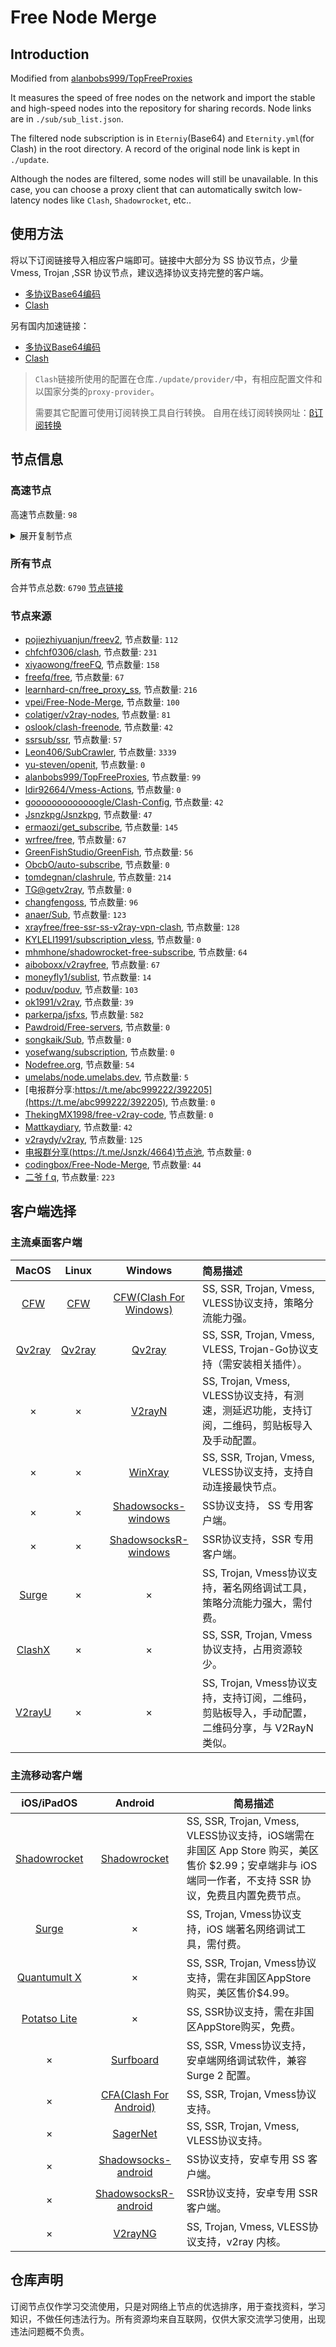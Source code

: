 # Free Node Merge

## Introduction
Modified from [alanbobs999/TopFreeProxies](https://github.com/alanbobs999/TopFreeProxies)

It measures the speed of free nodes on the network and import the stable and high-speed nodes into the repository for sharing records. Node links are in `./sub/sub_list.json`.

The filtered node subscription is in `Eterniy`(Base64) and `Eternity.yml`(for Clash) in the root directory. A record of the original node link is kept in `./update`.

Although the nodes are filtered, some nodes will still be unavailable. In this case, you can choose a proxy client that can automatically switch low-latency nodes like `Clash`, `Shadowrocket`, etc..

## 使用方法
将以下订阅链接导入相应客户端即可。链接中大部分为 SS 协议节点，少量 Vmess, Trojan ,SSR 协议节点，建议选择协议支持完整的客户端。

- [多协议Base64编码](https://raw.githubusercontent.com/arlenWKX/Free-Node-Merge/master/Eternity)
- [Clash](https://raw.githubusercontent.com/arlenWKX/Free-Node-Merge/main/Eternity.yml)

另有国内加速链接：

- [多协议Base64编码](https://cdn.jsdelivr.net/gh/arlenWKX/Free-Node-Merge@main/Eternity)
- [Clash](https://cdn.jsdelivr.net/gh/arlenWKX/Free-Node-Merge@main/Eternity.yml)

>`Clash`链接所使用的配置在仓库`./update/provider/`中，有相应配置文件和以国家分类的`proxy-provider`。
>
>需要其它配置可使用订阅转换工具自行转换。
>自用在线订阅转换网址：[β订阅转换](https://sc.vercel.app/)

## 节点信息
### 高速节点
高速节点数量: `98`
<details>
  <summary>展开复制节点</summary>

    vmess://eyJ2IjoiMiIsInBzIjoi576O5Zu9XzA1MjkwNDMiLCJhZGQiOiIxNTQuMTcuMjguMzgiLCJwb3J0IjoiNDkzNTMiLCJ0eXBlIjoibm9uZSIsImlkIjoiZjc2MjY5NGEtOTQ4Yi00OTE4LWE2NTctNmNhOWIxMGYyZDMyIiwiYWlkIjoiMjMzIiwibmV0IjoidGNwIiwicGF0aCI6Ii8iLCJob3N0IjoiIiwidGxzIjoiIn0=
    vmess://eyJ2IjoiMiIsInBzIjoi576O5Zu9IDA0NSIsImFkZCI6IjE1NC4xNy4yOC4zOCIsInBvcnQiOiI0OTM1MyIsInR5cGUiOiJub25lIiwiaWQiOiJmNzYyNjk0YS05NDhiLTQ5MTgtYTY1Ny02Y2E5YjEwZjJkMzIiLCJhaWQiOiIyMzMiLCJuZXQiOiJ0Y3AiLCJwYXRoIjoiL3BhdGgvMTczNDE4MTQxMTIzIiwiaG9zdCI6Ind3dy4xNzA4MDEwMC54eXoiLCJ0bHMiOiIifQ==
    ss://YWVzLTI1Ni1jZmI6Yndoc2tyc2tyMDU@172.96.192.100:246#US%2C%20California
    vmess://eyJ2IjoiMiIsInBzIjoiVVNfMTMxMyIsImFkZCI6IjIwNS4xODUuMTI0LjE0NSIsInBvcnQiOiI4NSIsInR5cGUiOiJub25lIiwiaWQiOiI4ODdhMWM2OC00NjY1LTNlNzQtYTkxMS00ZTJiZTZmMmU4MmYiLCJhaWQiOiIyIiwibmV0Ijoid3MiLCJwYXRoIjoiL3YycmF5IiwiaG9zdCI6IiIsInRscyI6IiJ9
    vmess://eyJ2IjoiMiIsInBzIjoi576O5Zu9XzA1MjkxMjMiLCJhZGQiOiIxNTQuMTcuMjguMzgiLCJwb3J0IjoiNDkzNTMiLCJ0eXBlIjoibm9uZSIsImlkIjoiZjc2MjY5NGEtOTQ4Yi00OTE4LWE2NTctNmNhOWIxMGYyZDMyIiwiYWlkIjoiMjMzIiwibmV0IjoidGNwIiwicGF0aCI6Ii93cyIsImhvc3QiOiIiLCJ0bHMiOiIifQ==
    vmess://eyJ2IjoiMiIsInBzIjoi576O5Zu9KFRH6aKR6YGTOkBreHN3YSkiLCJhZGQiOiIyMy4xMDUuMjA2Ljk0IiwicG9ydCI6IjQzOTA4IiwidHlwZSI6Im5vbmUiLCJpZCI6IjM0ZDI2ODhhLTZlNGEtNGJkNi1kOTQ2LWVjNTg5OTA4NjhjNyIsImFpZCI6IjAiLCJuZXQiOiJ0Y3AiLCJwYXRoIjoiLyIsImhvc3QiOiIiLCJ0bHMiOiIifQ==
    trojan://f39bd244-f5fe-415c-8b98-a1e5250bf178@fhcarm2.gaox.ml:443?allowInsecure=1#%E7%BE%8E%E5%9B%BD%28%E7%BB%BF%E5%A4%B4%E5%A4%96%E7%BD%91%E9%9B%86%E5%9B%A2%29%28Public%29
    vmess://eyJ2IjoiMiIsInBzIjoi576O5Zu9XzA1MjkyNDEiLCJhZGQiOiIyMy4xMDUuMjA2Ljk0IiwicG9ydCI6IjQzOTA4IiwidHlwZSI6Im5vbmUiLCJpZCI6IjM0ZDI2ODhhLTZlNGEtNGJkNi1kOTQ2LWVjNTg5OTA4NjhjNyIsImFpZCI6IjAiLCJuZXQiOiJ0Y3AiLCJwYXRoIjoiLyIsImhvc3QiOiIiLCJ0bHMiOiIifQ==
    trojan://05742120-ce23-4cc8-88f5-6d221ce45bf4@fhcarm1.gaox.ml:443?allowInsecure=0#github.com%2Ffreefq%20-%20%E7%BE%8E%E5%9B%BD%20%2031
    vmess://eyJ2IjoiMiIsInBzIjoi576O5Zu9IDAzNyIsImFkZCI6IjIwNS4xODUuMTI0LjE0NSIsInBvcnQiOiI4NSIsInR5cGUiOiJub25lIiwiaWQiOiI4ODdhMWM2OC00NjY1LTNlNzQtYTkxMS00ZTJiZTZmMmU4MmYiLCJhaWQiOiIyIiwibmV0Ijoid3MiLCJwYXRoIjoiL3YycmF5IiwiaG9zdCI6IjIwNS4xODUuMTI0LjE0NSIsInRscyI6IiJ9
    ss://YWVzLTI1Ni1jZmI6Yndoc2tyc2tyMDE@65.49.193.51:254#US%2C%20Los%20Angeles
    trojan://05742120-ce23-4cc8-88f5-6d221ce45bf4@fhcarm1.gaox.ml:443?allowInsecure=0#github.com%2Fv2rayfree%20-%20%E7%BE%8E%E5%9B%BD%20%2031
    vmess://eyJ2IjoiMiIsInBzIjoiX+e+juWbvV9Zb3VUdWJlOlZW56eR5oqAXzk3IiwiYWRkIjoiNDUuMzUuODQuMTYyIiwicG9ydCI6IjQ0MyIsInR5cGUiOiJub25lIiwiaWQiOiJhYmE1MGRkNC01NDg0LTNiMDUtYjE0YS00NjYxY2FmODYyZDUiLCJhaWQiOiI0IiwibmV0Ijoid3MiLCJwYXRoIjoiL3dzIiwiaG9zdCI6InVzYS1kYWxsYXMubHZ1ZnQuY29tIiwidGxzIjoidGxzIn0=
    vmess://eyJ2IjoiMiIsInBzIjoiUmVsYXlf8J+HuvCfh7hVUy3wn4e68J+HuFVTXzEzMTIiLCJhZGQiOiJ1c2EtZGFsbGFzLmx2dWZ0LmNvbSIsInBvcnQiOiI0NDMiLCJ0eXBlIjoibm9uZSIsImlkIjoiYWJhNTBkZDQtNTQ4NC0zYjA1LWIxNGEtNDY2MWNhZjg2MmQ1IiwiYWlkIjoiNCIsIm5ldCI6IndzIiwicGF0aCI6Ii93cyIsImhvc3QiOiJ1c2EtZGFsbGFzLmx2dWZ0LmNvbSIsInRscyI6InRscyJ9
    vmess://eyJ2IjoiMiIsInBzIjoi576O5Zu9XzA1MjkxMjAiLCJhZGQiOiIxNTQuMTcuMjguMzgiLCJwb3J0IjoiNDkzNTMiLCJ0eXBlIjoibm9uZSIsImlkIjoiZjc2MjY5NGEtOTQ4Yi00OTE4LWE2NTctNmNhOWIxMGYyZDMyIiwiYWlkIjoiMjMzIiwibmV0IjoidGNwIiwicGF0aCI6Ii9pbmRleCIsImhvc3QiOiJ3d3cuYmFpZHUuY29tIiwidGxzIjoiIn0=
    vmess://eyJ2IjoiMiIsInBzIjoi576O5Zu9IDA1MCIsImFkZCI6IjE1NC4xNy4yOC4zOCIsInBvcnQiOiI0OTM1MyIsInR5cGUiOiJub25lIiwiaWQiOiJmNzYyNjk0YS05NDhiLTQ5MTgtYTY1Ny02Y2E5YjEwZjJkMzIiLCJhaWQiOiIyMzMiLCJuZXQiOiJ0Y3AiLCJwYXRoIjoiL3dzIiwiaG9zdCI6IiIsInRscyI6IiJ9
    vmess://eyJ2IjoiMiIsInBzIjoi576O5Zu9IDAyIFBzeWNoeiIsImFkZCI6IjQ1LjM1Ljg0LjE2MiIsInBvcnQiOiI0NDMiLCJ0eXBlIjoibm9uZSIsImlkIjoiYWJhNTBkZDQtNTQ4NC0zYjA1LWIxNGEtNDY2MWNhZjg2MmQ1IiwiYWlkIjoiNCIsIm5ldCI6IndzIiwicGF0aCI6Ii93cyIsImhvc3QiOiJ1c2EtZGFsbGFzLmx2dWZ0LmNvbSIsInRscyI6InRscyJ9
    vmess://eyJ2IjoiMiIsInBzIjoiZ2l0aHViLmNvbS9mcmVlZnEgLSDnvo7lm70gIDYyIiwiYWRkIjoiNDUuMTUwLjE2NS45NyIsInBvcnQiOiIyMDA4MyIsInR5cGUiOiJub25lIiwiaWQiOiI0YTI4YzEyMS03YjViLTQxYmMtOGE2Ni0xMmYzZmE4Y2U0MjIiLCJhaWQiOiIwIiwibmV0IjoidGNwIiwicGF0aCI6Ii8iLCJob3N0IjoiIiwidGxzIjoiIn0=
    vmess://eyJ2IjoiMiIsInBzIjoi576O5Zu9KFRH6aKR6YGTOkBreHN3YSkiLCJhZGQiOiIxNTQuMTcuMjguMzgiLCJwb3J0IjoiNDkzNTMiLCJ0eXBlIjoibm9uZSIsImlkIjoiZjc2MjY5NGEtOTQ4Yi00OTE4LWE2NTctNmNhOWIxMGYyZDMyIiwiYWlkIjoiMjMzIiwibmV0IjoidGNwIiwicGF0aCI6Ii8iLCJob3N0IjoiIiwidGxzIjoiIn0=
    vmess://eyJ2IjoiMiIsInBzIjoi576O5Zu9IDAzMCIsImFkZCI6IjQ1LjM1Ljg0LjE2MiIsInBvcnQiOiI0NDMiLCJ0eXBlIjoibm9uZSIsImlkIjoiYWJhNTBkZDQtNTQ4NC0zYjA1LWIxNGEtNDY2MWNhZjg2MmQ1IiwiYWlkIjoiNCIsIm5ldCI6IndzIiwicGF0aCI6Ii93cyIsImhvc3QiOiJ1c2EtZGFsbGFzLmx2dWZ0LmNvbSIsInRscyI6InRscyJ9
    vmess://eyJ2IjoiMiIsInBzIjoi576O5Zu9XzA1MjkxMTkiLCJhZGQiOiIxNTQuMTcuMjguMzgiLCJwb3J0IjoiNDkzNTMiLCJ0eXBlIjoibm9uZSIsImlkIjoiZjc2MjY5NGEtOTQ4Yi00OTE4LWE2NTctNmNhOWIxMGYyZDMyIiwiYWlkIjoiMjMzIiwibmV0IjoidGNwIiwicGF0aCI6Ii8iLCJob3N0IjoiIiwidGxzIjoiIn0=
    vmess://eyJ2IjoiMiIsInBzIjoi576O5Zu9XzA1Mjk4MjYiLCJhZGQiOiI0NS4xNTAuMTY1Ljk3IiwicG9ydCI6IjIwMDgzIiwidHlwZSI6Im5vbmUiLCJpZCI6IjRhMjhjMTIxLTdiNWItNDFiYy04YTY2LTEyZjNmYThjZTQyMiIsImFpZCI6IjAiLCJuZXQiOiJ0Y3AiLCJwYXRoIjoiL3YycmF5IiwiaG9zdCI6InJ1MS5saXhpYW9sb25nLmJ1enoiLCJ0bHMiOiIifQ==
    vmess://eyJ2IjoiMiIsInBzIjoi576O5Zu9XzA1MjgxMTgiLCJhZGQiOiIyMDUuMTg1LjEyNC4xNDUiLCJwb3J0IjoiODUiLCJ0eXBlIjoibm9uZSIsImlkIjoiODg3YTFjNjgtNDY2NS0zZTc0LWE5MTEtNGUyYmU2ZjJlODJmIiwiYWlkIjoiMiIsIm5ldCI6IndzIiwicGF0aCI6Ii92MnJheSIsImhvc3QiOiIyMDUuMTg1LjEyNC4xNDUiLCJ0bHMiOiIifQ==
    trojan://05742120-ce23-4cc8-88f5-6d221ce45bf4@fhcarm1.gaox.ml:443?allowInsecure=0#Relay_%F0%9F%87%BA%F0%9F%87%B8US-%F0%9F%87%BA%F0%9F%87%B8US_92
    vmess://eyJ2IjoiMiIsInBzIjoi576O5Zu9XzA1MjgwNDEiLCJhZGQiOiIyMDUuMTg1LjEyNC4xNDUiLCJwb3J0IjoiODUiLCJ0eXBlIjoibm9uZSIsImlkIjoiODg3YTFjNjgtNDY2NS0zZTc0LWE5MTEtNGUyYmU2ZjJlODJmIiwiYWlkIjoiMiIsIm5ldCI6IndzIiwicGF0aCI6Ii92MnJheSIsImhvc3QiOiIiLCJ0bHMiOiIifQ==
    ss://YWVzLTI1Ni1jZmI6Yndoc2tyc2tyMDM@172.96.192.58:254#US_https%3A%2F%2F1808.ga%20%20Node_242
    vmess://eyJ2IjoiMiIsInBzIjoi576O5Zu9IDA1MyIsImFkZCI6IjE1NS4yNDguMjAyLjIwMyIsInBvcnQiOiIxNDU2NCIsInR5cGUiOiJub25lIiwiaWQiOiI0YTBkYTM3OS1hN2NjLTQzODktODhkNy00NTUxNGI4OTY4ODMiLCJhaWQiOiIwIiwibmV0IjoidGNwIiwicGF0aCI6Ii9tb3ZpZXMiLCJob3N0IjoiIiwidGxzIjoiIn0=
    vmess://eyJ2IjoiMiIsInBzIjoiX1VTX+e+juWbvV80IiwiYWRkIjoiaWVzZWkxZWkuY29tIiwicG9ydCI6IjQ0MyIsInR5cGUiOiJub25lIiwiaWQiOiJhYmE1MGRkNC01NDg0LTNiMDUtYjE0YS00NjYxY2FmODYyZDUiLCJhaWQiOiI0IiwibmV0Ijoid3MiLCJwYXRoIjoiL3dzIiwiaG9zdCI6Imllc2VpMWVpLmNvbSIsInRscyI6InRscyJ9
    trojan://dbf9bf9c-2c3f-474a-8031-d4c00666a989@fhcamd2.gaox.ml:443?allowInsecure=1&sni=fhcamd2.gaox.ml#%28Youtube%E6%8A%80%E6%9C%AF%E5%88%86%E4%BA%AB%E5%AE%A4%29%F0%9F%87%BA%F0%9F%87%B8%E7%BE%8E%E5%9B%BD%2039
    vmess://eyJ2IjoiMiIsInBzIjoiVVMt6auY6YCf6IqC54K55o6o6I2Q77yadjEubWsvdmlwIiwiYWRkIjoidTQuYW5tdS5vbmUiLCJwb3J0IjoiMTYxOTkiLCJ0eXBlIjoibm9uZSIsImlkIjoiMDdlYzU5ZGEtMThhZC00MjI0LThhZDktYzVhNjZiMTQ0N2E5IiwiYWlkIjoiMCIsIm5ldCI6InRjcCIsInBhdGgiOiIvIiwiaG9zdCI6InU0LmFubXUub25lIiwidGxzIjoidGxzIn0=
    vmess://eyJ2IjoiMiIsInBzIjoi576O5Zu9XzA1MjkxMjQiLCJhZGQiOiIyMDUuMTg1LjEyNC4xNDUiLCJwb3J0IjoiODUiLCJ0eXBlIjoibm9uZSIsImlkIjoiODg3YTFjNjgtNDY2NS0zZTc0LWE5MTEtNGUyYmU2ZjJlODJmIiwiYWlkIjoiMiIsIm5ldCI6IndzIiwicGF0aCI6Ii92MnJheSIsImhvc3QiOiIyMDUuMTg1LjEyNC4xNDUiLCJ0bHMiOiIifQ==
    vmess://eyJ2IjoiMiIsInBzIjoiVVMt6auY6YCf6IqC54K55o6o6I2Q77yadjEubWsvdmlwIiwiYWRkIjoidTQuYW5tdS5vbmUiLCJwb3J0IjoiMTYxNjYiLCJ0eXBlIjoibm9uZSIsImlkIjoiODIyODU1MGUtN2Y1My00ODA5LThjYjEtNWY5NDIwMzgwZDEzIiwiYWlkIjoiMCIsIm5ldCI6InRjcCIsInBhdGgiOiIvIiwiaG9zdCI6InU0LmFubXUub25lIiwidGxzIjoidGxzIn0=
    vmess://eyJ2IjoiMiIsInBzIjoi576O5Zu9XzA1MjkxMjIiLCJhZGQiOiIyMDUuMTg1LjEyNC4xNDUiLCJwb3J0IjoiODUiLCJ0eXBlIjoibm9uZSIsImlkIjoiODg3YTFjNjgtNDY2NS0zZTc0LWE5MTEtNGUyYmU2ZjJlODJmIiwiYWlkIjoiMiIsIm5ldCI6IndzIiwicGF0aCI6Ii92MnJheSIsImhvc3QiOiIiLCJ0bHMiOiIifQ==
    vmess://eyJ2IjoiMiIsInBzIjoi576O5Zu9IDA2NSIsImFkZCI6IjE1NC4xNy4yOC4zOCIsInBvcnQiOiI0OTM1MyIsInR5cGUiOiJub25lIiwiaWQiOiJmNzYyNjk0YS05NDhiLTQ5MTgtYTY1Ny02Y2E5YjEwZjJkMzIiLCJhaWQiOiIyMzMiLCJuZXQiOiJ0Y3AiLCJwYXRoIjoiL2luZGV4IiwiaG9zdCI6Ind3dy5iYWlkdS5jb20iLCJ0bHMiOiIifQ==
    vmess://eyJ2IjoiMiIsInBzIjoiZ2l0aHViLmNvbS92MnJheWZyZWUgLSDnvo7lm73liqDliKnnpo/lsLzkuprlt57mtJvmnYnnn7ZNVUxUQUNPTeaVsOaNruS4reW/gyA2MCIsImFkZCI6InU0LmFubXUub25lIiwicG9ydCI6IjE2MTY2IiwidHlwZSI6Im5vbmUiLCJpZCI6IjgyMjg1NTBlLTdmNTMtNDgwOS04Y2IxLTVmOTQyMDM4MGQxMyIsImFpZCI6IjAiLCJuZXQiOiJ0Y3AiLCJwYXRoIjoiLyIsImhvc3QiOiJ1NC5hbm11Lm9uZSIsInRscyI6InRscyJ9
    ss://YWVzLTI1Ni1jZmI6YW1hem9uc2tyMDU@54.214.170.7:443#US_67
    vmess://eyJ2IjoiMiIsInBzIjoi576O5Zu9XzA1MjkyMjEiLCJhZGQiOiI0NS4xNTAuMTY1Ljk3IiwicG9ydCI6IjIwMDgzIiwidHlwZSI6Im5vbmUiLCJpZCI6IjRhMjhjMTIxLTdiNWItNDFiYy04YTY2LTEyZjNmYThjZTQyMiIsImFpZCI6IjAiLCJuZXQiOiJ0Y3AiLCJwYXRoIjoiLyIsImhvc3QiOiIiLCJ0bHMiOiIifQ==
    vmess://eyJ2IjoiMiIsInBzIjoi576O5Zu9IDA1MCIsImFkZCI6InU0LmFubXUub25lIiwicG9ydCI6IjE2MTY2IiwidHlwZSI6Im5vbmUiLCJpZCI6IjgyMjg1NTBlLTdmNTMtNDgwOS04Y2IxLTVmOTQyMDM4MGQxMyIsImFpZCI6IjAiLCJuZXQiOiJ0Y3AiLCJwYXRoIjoiL3dzIiwiaG9zdCI6InVzYS1kYWxsYXMubHZ1ZnQuY29tIiwidGxzIjoidGxzIn0=
    vmess://eyJ2IjoiMiIsInBzIjoi576O5Zu9KFRH6aKR6YGTOkBreHN3YSkiLCJhZGQiOiIxNTQuMTcuMjguMzgiLCJwb3J0IjoiNDkzNTMiLCJ0eXBlIjoibm9uZSIsImlkIjoiZjc2MjY5NGEtOTQ4Yi00OTE4LWE2NTctNmNhOWIxMGYyZDMyIiwiYWlkIjoiMjMzIiwibmV0IjoidGNwIiwicGF0aCI6Ii8iLCJob3N0IjoiIiwidGxzIjoiIn0=
    vmess://eyJ2IjoiMiIsInBzIjoi576O5Zu9IDAzOCIsImFkZCI6IjIwOC45OC40OC4yIiwicG9ydCI6IjQ0MyIsInR5cGUiOiJub25lIiwiaWQiOiJhYmE1MGRkNC01NDg0LTNiMDUtYjE0YS00NjYxY2FmODYyZDUiLCJhaWQiOiI0IiwibmV0Ijoid3MiLCJwYXRoIjoiL3dzIiwiaG9zdCI6Imllc2VpMWVpLmNvbSIsInRscyI6InRscyJ9
    vmess://eyJ2IjoiMiIsInBzIjoi576O5Zu9XzA1MjkxMTciLCJhZGQiOiIyMDguOTguNDguMiIsInBvcnQiOiI0NDMiLCJ0eXBlIjoibm9uZSIsImlkIjoiYWJhNTBkZDQtNTQ4NC0zYjA1LWIxNGEtNDY2MWNhZjg2MmQ1IiwiYWlkIjoiNCIsIm5ldCI6IndzIiwicGF0aCI6Ii93cyIsImhvc3QiOiJpZXNlaTFlaS5jb20iLCJ0bHMiOiJ0bHMifQ==
    vmess://eyJ2IjoiMiIsInBzIjoi576O5Zu9IDA0OSIsImFkZCI6InU0LmFubXUub25lIiwicG9ydCI6IjE2MTk5IiwidHlwZSI6Im5vbmUiLCJpZCI6IjA3ZWM1OWRhLTE4YWQtNDIyNC04YWQ5LWM1YTY2YjE0NDdhOSIsImFpZCI6IjAiLCJuZXQiOiJ0Y3AiLCJwYXRoIjoiL3dzIiwiaG9zdCI6InVzYS1kYWxsYXMubHZ1ZnQuY29tIiwidGxzIjoidGxzIn0=
    ss://Y2hhY2hhMjAtaWV0Zi1wb2x5MTMwNTp4Q2pteEd6clVvQkE@37.218.241.43:443#github.com%2Ffreefq%20-%20%E8%8D%B7%E5%85%B0%20%2020
    trojan://f39bd244-f5fe-415c-8b98-a1e5250bf178@fhcarm2.gaox.ml:443?allowInsecure=1#%E7%BE%8E%E5%9B%BD%28%E7%BB%BF%E5%A4%B4%E5%A4%96%E7%BD%91%E9%9B%86%E5%9B%A2%29%28Public%29
    vmess://eyJ2IjoiMiIsInBzIjoiX1VTX+e+juWbvV8yIiwiYWRkIjoiZG91YmFuLmJhYmF6aHVqaS5jb20iLCJwb3J0IjoiNDQzIiwidHlwZSI6Im5vbmUiLCJpZCI6IjI3ODQ4NzM5LTdlNjItNDEzOC05ZmQzLTA5OGE2Mzk2NGI2YiIsImFpZCI6IjAiLCJuZXQiOiJ3cyIsInBhdGgiOiIvbW92aWVzIiwiaG9zdCI6ImRvdWJhbi5iYWJhemh1amkuY29tIiwidGxzIjoidGxzIn0=
    vmess://eyJ2IjoiMiIsInBzIjoi576O5Zu9IDAyNyIsImFkZCI6InVzYS13YXNoaW5ndG9uLmx2dWZ0LmNvbSIsInBvcnQiOiI0NDMiLCJ0eXBlIjoibm9uZSIsImlkIjoiYWJhNTBkZDQtNTQ4NC0zYjA1LWIxNGEtNDY2MWNhZjg2MmQ1IiwiYWlkIjoiNCIsIm5ldCI6IndzIiwicGF0aCI6Ii93cyIsImhvc3QiOiJ1c2Etd2FzaGluZ3Rvbi5sdnVmdC5jb20iLCJ0bHMiOiJ0bHMifQ==
    vmess://eyJ2IjoiMiIsInBzIjoi576O5Zu9IDAzOCIsImFkZCI6IjIwOC45OC40OC4yIiwicG9ydCI6IjQ0MyIsInR5cGUiOiJub25lIiwiaWQiOiJhYmE1MGRkNC01NDg0LTNiMDUtYjE0YS00NjYxY2FmODYyZDUiLCJhaWQiOiI0IiwibmV0Ijoid3MiLCJwYXRoIjoiL3dzIiwiaG9zdCI6Imllc2VpMWVpLmNvbSIsInRscyI6InRscyJ9
    vmess://eyJ2IjoiMiIsInBzIjoi576O5Zu9IDAzIFNoYXJrdGVjaCIsImFkZCI6IjIwOC45OC40OC4yIiwicG9ydCI6IjQ0MyIsInR5cGUiOiJub25lIiwiaWQiOiJhYmE1MGRkNC01NDg0LTNiMDUtYjE0YS00NjYxY2FmODYyZDUiLCJhaWQiOiI0IiwibmV0Ijoid3MiLCJwYXRoIjoiL3dzIiwiaG9zdCI6Imllc2VpMWVpLmNvbSIsInRscyI6InRscyJ9
    ss://Y2hhY2hhMjAtaWV0Zi1wb2x5MTMwNTp4Q2pteEd6clVvQkE@37.218.241.43:443#github.com%2Fv2rayfree%20-%20%E8%8D%B7%E5%85%B0%20%2020
    vmess://eyJ2IjoiMiIsInBzIjoi576O5Zu9IDAyNyIsImFkZCI6InVzYS13YXNoaW5ndG9uLmx2dWZ0LmNvbSIsInBvcnQiOiI0NDMiLCJ0eXBlIjoibm9uZSIsImlkIjoiYWJhNTBkZDQtNTQ4NC0zYjA1LWIxNGEtNDY2MWNhZjg2MmQ1IiwiYWlkIjoiNCIsIm5ldCI6IndzIiwicGF0aCI6Ii93cyIsImhvc3QiOiJ1c2Etd2FzaGluZ3Rvbi5sdnVmdC5jb20iLCJ0bHMiOiJ0bHMifQ==
    vmess://eyJ2IjoiMiIsInBzIjoiWzA1LTI5XXxvc2xvb2t8576O5Zu9KFVTKVVTQS9TYW5Kb3NlXzEzIiwiYWRkIjoiMTU1LjI0OC4yMDIuMjAzIiwicG9ydCI6IjE0NTY0IiwidHlwZSI6Im5vbmUiLCJpZCI6IjRhMGRhMzc5LWE3Y2MtNDM4OS04OGQ3LTQ1NTE0Yjg5Njg4MyIsImFpZCI6IjAiLCJuZXQiOiJ0Y3AiLCJwYXRoIjoiLyIsImhvc3QiOiIiLCJ0bHMiOiIifQ==
    vmess://eyJ2IjoiMiIsInBzIjoi576O5Zu9IDA1NiIsImFkZCI6Imllc2VpMWVpLmNvbSIsInBvcnQiOiI0NDMiLCJ0eXBlIjoibm9uZSIsImlkIjoiYWJhNTBkZDQtNTQ4NC0zYjA1LWIxNGEtNDY2MWNhZjg2MmQ1IiwiYWlkIjoiNCIsIm5ldCI6IndzIiwicGF0aCI6Ii93cyIsImhvc3QiOiJpZXNlaTFlaS5jb20iLCJ0bHMiOiJ0bHMifQ==
    vmess://eyJ2IjoiMiIsInBzIjoibWF0dGtheWRpYXJ5LmNvbXznvo7lm70oVVMpVVNBL1NhbiBKb3NlIiwiYWRkIjoiMTU1LjI0OC4yMDIuMjAzIiwicG9ydCI6IjE0NTY0IiwidHlwZSI6Im5vbmUiLCJpZCI6IjRhMGRhMzc5LWE3Y2MtNDM4OS04OGQ3LTQ1NTE0Yjg5Njg4MyIsImFpZCI6IjAiLCJuZXQiOiJ0Y3AiLCJwYXRoIjoiL3dzIiwiaG9zdCI6IjE1NS4yNDguMjAyLjIwMyIsInRscyI6IiJ9
    vmess://eyJ2IjoiMiIsInBzIjoi576O5Zu9IDA0MyIsImFkZCI6IjY3LjIxLjcyLjQxIiwicG9ydCI6IjQ0MyIsInR5cGUiOiJub25lIiwiaWQiOiIyNTY2ZDAwZi0yMThjLTQ4ZjctOWEzNi0xM2QzZDZmMWE3MjQiLCJhaWQiOiI2NCIsIm5ldCI6IndzIiwicGF0aCI6Ii9wYXRoLzE3MzQxODE0MTEyMyIsImhvc3QiOiJ3d3cuMTcwODAxMDAueHl6IiwidGxzIjoidGxzIn0=
    vmess://eyJ2IjoiMiIsInBzIjoi576O5Zu9IDA0MCIsImFkZCI6IjIwOC45OC40OC4yIiwicG9ydCI6IjQ0MyIsInR5cGUiOiJub25lIiwiaWQiOiJhYmE1MGRkNC01NDg0LTNiMDUtYjE0YS00NjYxY2FmODYyZDUiLCJhaWQiOiI0IiwibmV0Ijoid3MiLCJwYXRoIjoiL3dzIiwiaG9zdCI6Imllc2VpMWVpLmNvbSIsInRscyI6InRscyJ9
    ss://Y2hhY2hhMjAtaWV0Zi1wb2x5MTMwNTp4Q2pteEd6clVvQkE@37.218.241.43:443#github.com%2Ffreefq%20-%20%E8%8D%B7%E5%85%B0%20%2020
    vmess://eyJ2IjoiMiIsInBzIjoiVVNfaHR0cHM6Ly8xODA4LmdhICBOb2RlXzIxMyIsImFkZCI6ImRvdWJhbi5iYWJhemh1amkuY29tIiwicG9ydCI6IjQ0MyIsInR5cGUiOiJub25lIiwiaWQiOiIyNzg0ODczOS03ZTYyLTQxMzgtOWZkMy0wOThhNjM5NjRiNmIiLCJhaWQiOiIwIiwibmV0Ijoid3MiLCJwYXRoIjoiL21vdmllcyIsImhvc3QiOiJkb3ViYW4uYmFiYXpodWppLmNvbSIsInRscyI6InRscyJ9
    ss://YWVzLTI1Ni1jZmI6ZjVlMGVjYzRlNmI4NGE2NjhlZTllZDk4ZTBhMzBjYTk@147.182.151.24:20110#%3A%E7%BE%8E%E5%9B%BD-ss-147.182.151.24%3A20110-%E5%8F%AF%E7%94%A8-%E7%9B%B4%E8%BF%9E-%E4%BB%85%E6%94%AF%E6%8C%81%E5%8A%A0%E6%8B%BF%E5%A4%A7%E5%9C%B0%E5%8C%BANF%E8%87%AA%E5%88%B6%E5%89%A7
    vmess://eyJ2IjoiMiIsInBzIjoi576O5Zu9IDAzOSIsImFkZCI6Imllc2VpMWVpLmNvbSIsInBvcnQiOiI0NDMiLCJ0eXBlIjoibm9uZSIsImlkIjoiYWJhNTBkZDQtNTQ4NC0zYjA1LWIxNGEtNDY2MWNhZjg2MmQ1IiwiYWlkIjoiNCIsIm5ldCI6IndzIiwicGF0aCI6Ii93cyIsImhvc3QiOiJpZXNlaTFlaS5jb20iLCJ0bHMiOiJ0bHMifQ==
    vmess://eyJ2IjoiMiIsInBzIjoiR0It6auY6YCf6IqC54K55o6o6I2Q77yadjEubWsvdmlwIiwiYWRkIjoiNDUuMTUwLjE2NS45NyIsInBvcnQiOiIyMDA4MyIsInR5cGUiOiJub25lIiwiaWQiOiI0YTI4YzEyMS03YjViLTQxYmMtOGE2Ni0xMmYzZmE4Y2U0MjIiLCJhaWQiOiIwIiwibmV0IjoidGNwIiwicGF0aCI6Ii8iLCJob3N0IjoiIiwidGxzIjoiIn0=
    vmess://eyJ2IjoiMiIsInBzIjoi6L+Z5Lqb6IqC54K55Y+q6IO95aSH55So5oiW6ICF6Ziy5q2i5aSx6IGU77yM6Jm954S26LSo6YeP5bm25LiN5piv5b6I5aW977yM5Lmf6K+35L2O6LCD5L2/55SoOikiLCJhZGQiOiJ1NC5hbm11Lm9uZSIsInBvcnQiOiIxNjE5OSIsInR5cGUiOiJub25lIiwiaWQiOiIwN2VjNTlkYS0xOGFkLTQyMjQtOGFkOS1jNWE2NmIxNDQ3YTkiLCJhaWQiOiIwIiwibmV0IjoidGNwIiwicGF0aCI6Ii8iLCJob3N0IjoidTQuYW5tdS5vbmUiLCJ0bHMiOiJ0bHMifQ==
    vmess://eyJ2IjoiMiIsInBzIjoi576O5Zu9KG5vZGVmcmVlLm9yZ+WFjei0ueWIhuS6qylfNCIsImFkZCI6InU1LmFubXUub25lIiwicG9ydCI6IjE2NDk0IiwidHlwZSI6Im5vbmUiLCJpZCI6ImIzOWM2MTg4LTQzYjEtNGE4Yy1jYTAxLTE5YTBmOWFlNzY5YSIsImFpZCI6IjAiLCJuZXQiOiJ0Y3AiLCJwYXRoIjoiL2FwaS92My9kb3dubG9hZC5nZXRGaWxlIiwiaG9zdCI6InU1LmFubXUub25lIiwidGxzIjoidGxzIn0=
    ss://Y2hhY2hhMjAtaWV0Zi1wb2x5MTMwNTp4Q2pteEd6clVvQkE@37.218.241.43:443#%E7%BE%8E%E5%9B%BD%28nodefree.org%E5%85%8D%E8%B4%B9%E5%88%86%E4%BA%AB%29
    vmess://eyJ2IjoiMiIsInBzIjoibWF0dGtheWRpYXJ5LmNvbXznvo7lm70oVVMpVVNBL1Nhbkpvc2VfMjEiLCJhZGQiOiIxNTUuMjQ4LjIwMi4yMDMiLCJwb3J0IjoiMTQ1NjQiLCJ0eXBlIjoibm9uZSIsImlkIjoiNGEwZGEzNzktYTdjYy00Mzg5LTg4ZDctNDU1MTRiODk2ODgzIiwiYWlkIjoiMCIsIm5ldCI6InRjcCIsInBhdGgiOiIvcmF5IiwiaG9zdCI6IiIsInRscyI6IiJ9
    vmess://eyJ2IjoiMiIsInBzIjoi576O5Zu9XzA1MjkxMjEiLCJhZGQiOiJ1NC5hbm11Lm9uZSIsInBvcnQiOiIxNjE2NiIsInR5cGUiOiJub25lIiwiaWQiOiI4MjI4NTUwZS03ZjUzLTQ4MDktOGNiMS01Zjk0MjAzODBkMTMiLCJhaWQiOiIwIiwibmV0IjoidGNwIiwicGF0aCI6Ii8iLCJob3N0IjoidTQuYW5tdS5vbmUiLCJ0bHMiOiJ0bHMifQ==
    vmess://eyJ2IjoiMiIsInBzIjoi576O5Zu9IDA1IFNlcnZlck1hbmlhIiwiYWRkIjoiMTkyLjE4Ni4xMjkuNjYiLCJwb3J0IjoiNDQzIiwidHlwZSI6Im5vbmUiLCJpZCI6ImFiYTUwZGQ0LTU0ODQtM2IwNS1iMTRhLTQ2NjFjYWY4NjJkNSIsImFpZCI6IjQiLCJuZXQiOiJ3cyIsInBhdGgiOiIvd3MiLCJob3N0IjoidXNhLWJ1ZmZhbG8ubHZ1ZnQuY29tIiwidGxzIjoidGxzIn0=
    ss://YWVzLTI1Ni1jZmI6ZjVlMGVjYzRlNmI4NGE2NjhlZTllZDk4ZTBhMzBjYTk@147.182.151.24:20110#%3A%E7%BE%8E%E5%9B%BD-ss-147.182.151.24%3A20110-%E5%8F%AF%E7%94%A8-%E7%9B%B4%E8%BF%9E-%E4%BB%85%E6%94%AF%E6%8C%81%E5%8A%A0%E6%8B%BF%E5%A4%A7%E5%9C%B0%E5%8C%BANF%E8%87%AA%E5%88%B6%E5%89%A7
    vmess://eyJ2IjoiMiIsInBzIjoi576O5Zu9IDA3MiIsImFkZCI6IjE1NS4yNDguMjAyLjIwMyIsInBvcnQiOiIxNDU2NCIsInR5cGUiOiJub25lIiwiaWQiOiI0YTBkYTM3OS1hN2NjLTQzODktODhkNy00NTUxNGI4OTY4ODMiLCJhaWQiOiIwIiwibmV0IjoidGNwIiwicGF0aCI6Ii93cyIsImhvc3QiOiIiLCJ0bHMiOiIifQ==
    vmess://eyJ2IjoiMiIsInBzIjoi576O5Zu9IDA2IFNlcnZlck1hbmlhIiwiYWRkIjoidXNhLWJ1ZmZhbG8ubHZ1ZnQuY29tIiwicG9ydCI6IjQ0MyIsInR5cGUiOiJub25lIiwiaWQiOiJhYmE1MGRkNC01NDg0LTNiMDUtYjE0YS00NjYxY2FmODYyZDUiLCJhaWQiOiI0IiwibmV0Ijoid3MiLCJwYXRoIjoiL3dzIiwiaG9zdCI6InVzYS1idWZmYWxvLmx2dWZ0LmNvbSIsInRscyI6InRscyJ9
    vmess://eyJ2IjoiMiIsInBzIjoi6L+Z5Lqb6IqC54K55Y+q6IO95aSH55So5oiW6ICF6Ziy5q2i5aSx6IGU77yM6Jm954S26LSo6YeP5bm25LiN5piv5b6I5aW977yM5Lmf6K+35L2O6LCD5L2/55SoOikiLCJhZGQiOiJ1NS5hbm11Lm9uZSIsInBvcnQiOiIxNjQ5NCIsInR5cGUiOiJub25lIiwiaWQiOiJiMzljNjE4OC00M2IxLTRhOGMtY2EwMS0xOWEwZjlhZTc2OWEiLCJhaWQiOiIwIiwibmV0IjoidGNwIiwicGF0aCI6Ii8iLCJob3N0IjoidTUuYW5tdS5vbmUiLCJ0bHMiOiJ0bHMifQ==
    vmess://eyJ2IjoiMiIsInBzIjoiQ0FfMzEyIHw1MS4xM01iIiwiYWRkIjoidXNhLWJ1ZmZhbG8ubHZ1ZnQuY29tIiwicG9ydCI6IjQ0MyIsInR5cGUiOiJub25lIiwiaWQiOiJhYmE1MGRkNC01NDg0LTNiMDUtYjE0YS00NjYxY2FmODYyZDUiLCJhaWQiOiI0IiwibmV0Ijoid3MiLCJwYXRoIjoiL3dzIiwiaG9zdCI6InVzYS1idWZmYWxvLmx2dWZ0LmNvbSIsInRscyI6InRscyJ9
    trojan://e29b7b4b-f34b-429a-9955-4d36ba76c1c2@vpn.xn--mesv7f5toqlp.club:11114?allowInsecure=1&sni=vpn.xn--mesv7f5toqlp.club#%E7%BE%8E%E5%9B%BD%28TG%E9%A2%91%E9%81%93%3A%40kxswa%29
    vmess://eyJ2IjoiMiIsInBzIjoiVVNfMTMwNSIsImFkZCI6IjEwNy4xNzUuNjIuMzEiLCJwb3J0IjoiMTgyMDUiLCJ0eXBlIjoibm9uZSIsImlkIjoiNTFmZmU5MDAtZjlhNC00NTE3LWIxMjMtOWQ1MTJkMGY1MDY5IiwiYWlkIjoiMCIsIm5ldCI6Im5vbmUiLCJwYXRoIjoiLyIsImhvc3QiOiIiLCJ0bHMiOiIifQ==
    vmess://eyJ2IjoiMiIsInBzIjoiZ2l0aHViLmNvbS92MnJheWZyZWUgLSDnvo7lm70gIDYyIiwiYWRkIjoiNDUuMTUwLjE2NS45NyIsInBvcnQiOiIyMDA4MyIsInR5cGUiOiJub25lIiwiaWQiOiI0YTI4YzEyMS03YjViLTQxYmMtOGE2Ni0xMmYzZmE4Y2U0MjIiLCJhaWQiOiIwIiwibmV0IjoidGNwIiwicGF0aCI6Ii8iLCJob3N0IjoiIiwidGxzIjoiIn0=
    vmess://eyJ2IjoiMiIsInBzIjoiVVMt6auY6YCf6IqC54K55o6o6I2Q77yadjEubWsvdmlwIiwiYWRkIjoidTUuYW5tdS5vbmUiLCJwb3J0IjoiMTY0NDMiLCJ0eXBlIjoibm9uZSIsImlkIjoiODE3MGU4ZjgtY2JhNC00MmFkLWIzYmMtMDRmMTBmZDI1NGM3IiwiYWlkIjoiMCIsIm5ldCI6InRjcCIsInBhdGgiOiIvIiwiaG9zdCI6InU1LmFubXUub25lIiwidGxzIjoidGxzIn0=
    vmess://eyJ2IjoiMiIsInBzIjoi576O5Zu9IDA1OCIsImFkZCI6IjY3LjIxLjcyLjQxIiwicG9ydCI6IjQ0MyIsInR5cGUiOiJub25lIiwiaWQiOiIyNTY2ZDAwZi0yMThjLTQ4ZjctOWEzNi0xM2QzZDZmMWE3MjQiLCJhaWQiOiI2NCIsIm5ldCI6IndzIiwicGF0aCI6Ii9wYXRoLzE3MzQxODE0MTEyMyIsImhvc3QiOiJ3d3cuMTcwODAxMDAueHl6IiwidGxzIjoidGxzIn0=
    vmess://eyJ2IjoiMiIsInBzIjoiUmVsYXlf8J+HuvCfh7hVUy3wn4e68J+HuFVTXzcyIiwiYWRkIjoidTUuYW5tdS5vbmUiLCJwb3J0IjoiMTY0OTQiLCJ0eXBlIjoibm9uZSIsImlkIjoiYjM5YzYxODgtNDNiMS00YThjLWNhMDEtMTlhMGY5YWU3NjlhIiwiYWlkIjoiMCIsIm5ldCI6InRjcCIsInBhdGgiOiIvIiwiaG9zdCI6InU1LmFubXUub25lIiwidGxzIjoidGxzIn0=
    trojan://8UnS7eSMi8OFKfje@charge.starspace.link:443?allowInsecure=1#%E7%BE%8E%E5%9B%BD%20003
    trojan://8UnS7eSMi8OFKfje@charge.starspace.link:443?allowInsecure=0#github.com%2Ffreefq%20-%20%E7%BE%8E%E5%9B%BD%20%2038
    vmess://eyJ2IjoiMiIsInBzIjoi6L+Z5Lqb6IqC54K55Y+q6IO95aSH55So5oiW6ICF6Ziy5q2i5aSx6IGU77yM6Jm954S26LSo6YeP5bm25LiN5piv5b6I5aW977yM5Lmf6K+35L2O6LCD5L2/55SoOikiLCJhZGQiOiJ1NS5hbm11Lm9uZSIsInBvcnQiOiIxNjQ0MyIsInR5cGUiOiJub25lIiwiaWQiOiI4MTcwZThmOC1jYmE0LTQyYWQtYjNiYy0wNGYxMGZkMjU0YzciLCJhaWQiOiIwIiwibmV0IjoidGNwIiwicGF0aCI6Ii8iLCJob3N0IjoidTUuYW5tdS5vbmUiLCJ0bHMiOiJ0bHMifQ==
    ss://YWVzLTI1Ni1jZmI6Yndoc2tyc2tyMDU@172.96.192.100:246#US%2C%20California
    vmess://eyJ2IjoiMiIsInBzIjoiWzA1LTI5XXxvc2xvb2t8576O5Zu9KFVTKVVTQS9TYW5Kb3NlXzIxIiwiYWRkIjoiMTU1LjI0OC4yMDIuMjAzIiwicG9ydCI6IjE0NTY0IiwidHlwZSI6Im5vbmUiLCJpZCI6IjRhMGRhMzc5LWE3Y2MtNDM4OS04OGQ3LTQ1NTE0Yjg5Njg4MyIsImFpZCI6IjAiLCJuZXQiOiJ0Y3AiLCJwYXRoIjoiL3JheSIsImhvc3QiOiIiLCJ0bHMiOiIifQ==
    vmess://eyJ2IjoiMiIsInBzIjoi576O5Zu9IDA2NiIsImFkZCI6IjE1NC4xNy4yOC4zOCIsInBvcnQiOiI0OTM1MyIsInR5cGUiOiJub25lIiwiaWQiOiJmNzYyNjk0YS05NDhiLTQ5MTgtYTY1Ny02Y2E5YjEwZjJkMzIiLCJhaWQiOiIyMzMiLCJuZXQiOiJ0Y3AiLCJwYXRoIjoiL2luZGV4IiwiaG9zdCI6Ind3dy5iYWlkdS5jb20iLCJ0bHMiOiIifQ==
    trojan://8UnS7eSMi8OFKfje@charge.starspace.link:443?allowInsecure=0#Relay_%F0%9F%87%BA%F0%9F%87%B8US-%F0%9F%87%BA%F0%9F%87%B8US_79
    trojan://8UnS7eSMi8OFKfje@charge.starspace.link:443?allowInsecure=0#github.com%2Fv2rayfree%20-%20%E7%BE%8E%E5%9B%BD%20%2038
    vmess://eyJ2IjoiMiIsInBzIjoiZ2l0aHViLmNvbS9mcmVlZnEgLSDnvo7lm73liqDliKnnpo/lsLzkuprlt57mtJvmnYnnn7ZTaGFya1RlY2jmlbDmja7kuK3lv4MgNjUiLCJhZGQiOiI2Ny4yMS43Mi40MSIsInBvcnQiOiI0NDMiLCJ0eXBlIjoibm9uZSIsImlkIjoiMjU2NmQwMGYtMjE4Yy00OGY3LTlhMzYtMTNkM2Q2ZjFhNzI0IiwiYWlkIjoiNjQiLCJuZXQiOiJ3cyIsInBhdGgiOiIvcGF0aC8xNzM0MTgxNDExMjMiLCJob3N0Ijoid3d3LjE3MDgwMTAwLnh5eiIsInRscyI6InRscyJ9
    trojan://96bab8f0-5707-49fa-b124-2f83496e96aa@vpn.xn--mesv7f5toqlp.club:11112?allowInsecure=0&sni=vpn.xn--mesv7f5toqlp.club#US-%E9%AB%98%E9%80%9F%E8%8A%82%E7%82%B9%E6%8E%A8%E8%8D%90%EF%BC%9Av1.mk%2Fvip
    vmess://eyJ2IjoiMiIsInBzIjoi576O5Zu9XzA1MjkxOTEiLCJhZGQiOiJ1NS5hbm11Lm9uZSIsInBvcnQiOiIxNjQ5NCIsInR5cGUiOiJub25lIiwiaWQiOiJiMzljNjE4OC00M2IxLTRhOGMtY2EwMS0xOWEwZjlhZTc2OWEiLCJhaWQiOiIwIiwibmV0IjoidGNwIiwicGF0aCI6Ii8iLCJob3N0IjoidTUuYW5tdS5vbmUiLCJ0bHMiOiJ0bHMifQ==
    vmess://eyJ2IjoiMiIsInBzIjoi576O5Zu9XzA1MjgxMTUiLCJhZGQiOiJpZXNlaTFlaS5jb20iLCJwb3J0IjoiNDQzIiwidHlwZSI6Im5vbmUiLCJpZCI6ImFiYTUwZGQ0LTU0ODQtM2IwNS1iMTRhLTQ2NjFjYWY4NjJkNSIsImFpZCI6IjQiLCJuZXQiOiJ3cyIsInBhdGgiOiIvd3MiLCJob3N0IjoiaWVzZWkxZWkuY29tIiwidGxzIjoidGxzIn0=
    ss://Y2hhY2hhMjAtaWV0Zi1wb2x5MTMwNTpHIXlCd1BXSDNWYW8@172.245.218.162:809#%28Youtube%E6%8A%80%E6%9C%AF%E5%88%86%E4%BA%AB%E5%AE%A4%29%F0%9F%87%BA%F0%9F%87%B8%E7%BE%8E%E5%9B%BD%2067
    vmess://eyJ2IjoiMiIsInBzIjoibWF0dGtheWRpYXJ5LmNvbXznvo7lm70oVVMpVVNBL1Nhbkpvc2VfMjEiLCJhZGQiOiIxNTUuMjQ4LjIwMi4yMDMiLCJwb3J0IjoiMTQ1NjQiLCJ0eXBlIjoibm9uZSIsImlkIjoiNGEwZGEzNzktYTdjYy00Mzg5LTg4ZDctNDU1MTRiODk2ODgzIiwiYWlkIjoiMCIsIm5ldCI6InRjcCIsInBhdGgiOiIvcmF5IiwiaG9zdCI6IiIsInRscyI6IiJ9
    vmess://eyJ2IjoiMiIsInBzIjoi576O5Zu9IDAzOCIsImFkZCI6IjEwNy4xNzUuNjIuMzEiLCJwb3J0IjoiMTgyMDUiLCJ0eXBlIjoibm9uZSIsImlkIjoiNTFmZmU5MDAtZjlhNC00NTE3LWIxMjMtOWQ1MTJkMGY1MDY5IiwiYWlkIjoiMCIsIm5ldCI6InRjcCIsInBhdGgiOiIvdjJyYXkiLCJob3N0IjoiMjA1LjE4NS4xMjQuMTQ1IiwidGxzIjoiIn0=
    vmess://eyJ2IjoiMiIsInBzIjoiX1VTX+e+juWbvV8yIiwiYWRkIjoiZG91YmFuLmJhYmF6aHVqaS5jb20iLCJwb3J0IjoiNDQzIiwidHlwZSI6Im5vbmUiLCJpZCI6IjI3ODQ4NzM5LTdlNjItNDEzOC05ZmQzLTA5OGE2Mzk2NGI2YiIsImFpZCI6IjAiLCJuZXQiOiJ3cyIsInBhdGgiOiIvbW92aWVzIiwiaG9zdCI6ImRvdWJhbi5iYWJhemh1amkuY29tIiwidGxzIjoidGxzIn0=
    vmess://eyJ2IjoiMiIsInBzIjoi576O5Zu9IDA0NCIsImFkZCI6InU1LmFubXUub25lIiwicG9ydCI6IjE2NDk0IiwidHlwZSI6Im5vbmUiLCJpZCI6ImIzOWM2MTg4LTQzYjEtNGE4Yy1jYTAxLTE5YTBmOWFlNzY5YSIsImFpZCI6IjAiLCJuZXQiOiJ0Y3AiLCJwYXRoIjoiL3BhdGgvMTczNDE4MTQxMTIzIiwiaG9zdCI6Ind3dy4xNzA4MDEwMC54eXoiLCJ0bHMiOiJ0bHMifQ==
    trojan://8UnS7eSMi8OFKfje@charge.starspace.link:443?allowInsecure=1#%E7%BE%8E%E5%9B%BD%28nodefree.org%E5%85%8D%E8%B4%B9%E5%88%86%E4%BA%AB%29
    vmess://eyJ2IjoiMiIsInBzIjoiX1VTX+e+juWbvV80IiwiYWRkIjoiaWVzZWkxZWkuY29tIiwicG9ydCI6IjQ0MyIsInR5cGUiOiJub25lIiwiaWQiOiJhYmE1MGRkNC01NDg0LTNiMDUtYjE0YS00NjYxY2FmODYyZDUiLCJhaWQiOiI0IiwibmV0Ijoid3MiLCJwYXRoIjoiL3dzIiwiaG9zdCI6Imllc2VpMWVpLmNvbSIsInRscyI6InRscyJ9
    vmess://eyJ2IjoiMiIsInBzIjoi6L+Z5Lqb6IqC54K55Y+q6IO95aSH55So5oiW6ICF6Ziy5q2i5aSx6IGU77yM6Jm954S26LSo6YeP5bm25LiN5piv5b6I5aW977yM5Lmf6K+35L2O6LCD5L2/55SoOikiLCJhZGQiOiJ1NC5hbm11Lm9uZSIsInBvcnQiOiIxNjE2NiIsInR5cGUiOiJub25lIiwiaWQiOiI4MjI4NTUwZS03ZjUzLTQ4MDktOGNiMS01Zjk0MjAzODBkMTMiLCJhaWQiOiIwIiwibmV0IjoidGNwIiwicGF0aCI6Ii8iLCJob3N0IjoidTQuYW5tdS5vbmUiLCJ0bHMiOiJ0bHMifQ==
    ss://Y2hhY2hhMjAtaWV0Zi1wb2x5MTMwNTp4Q2pteEd6clVvQkE@37.218.241.43:443#github.com%2Ffreefq%20-%20%E8%8D%B7%E5%85%B0%20%2020
    trojan://8UnS7eSMi8OFKfje@charge.starspace.link:443?allowInsecure=1#%E7%BE%8E%E5%9B%BD%28%E6%AC%A2%E8%BF%8E%E8%AE%A2%E9%98%85Youtube%E7%A0%B4%E8%A7%A3%E8%B5%84%E6%BA%90%E5%90%9B%29

</details>

### 所有节点
合并节点总数: `6790`
[节点链接](https://raw.githubusercontent.com/arlenWKX/Free-Node-Merge/main/sub/sub_merge.txt)

### 节点来源
- [pojiezhiyuanjun/freev2](https://github.com/pojiezhiyuanjun/freev2), 节点数量: `112`
- [chfchf0306/clash](https://github.com/chfchf0306/clash), 节点数量: `231`
- [xiyaowong/freeFQ](https://github.com/xiyaowong/freeFQ), 节点数量: `158`
- [freefq/free](https://github.com/freefq/free), 节点数量: `67`
- [learnhard-cn/free_proxy_ss](https://github.com/learnhard-cn/free_proxy_ss), 节点数量: `216`
- [vpei/Free-Node-Merge](https://github.com/vpei/Free-Node-Merge), 节点数量: `100`
- [colatiger/v2ray-nodes](https://github.com/colatiger/v2ray-nodes), 节点数量: `81`
- [oslook/clash-freenode](https://github.com/oslook/clash-freenode), 节点数量: `42`
- [ssrsub/ssr](https://github.com/ssrsub/ssr), 节点数量: `57`
- [Leon406/SubCrawler](https://github.com/Leon406/SubCrawler), 节点数量: `3339`
- [yu-steven/openit](https://github.com/yu-steven/openit), 节点数量: `0`
- [alanbobs999/TopFreeProxies](https://github.com/alanbobs999/TopFreeProxies), 节点数量: `99`
- [ldir92664/Vmess-Actions](https://github.com/ldir92664/Vmess-Actions), 节点数量: `0`
- [gooooooooooooogle/Clash-Config](https://github.com/gooooooooooooogle/Clash-Config), 节点数量: `42`
- [Jsnzkpg/Jsnzkpg](https://github.com/Jsnzkpg/Jsnzkpg), 节点数量: `47`
- [ermaozi/get_subscribe](https://github.com/ermaozi/get_subscribe), 节点数量: `145`
- [wrfree/free](https://github.com/wrfree/free), 节点数量: `67`
- [GreenFishStudio/GreenFish](https://github.com/GreenFishStudio/GreenFish), 节点数量: `56`
- [ObcbO/auto-subscribe](https://github.com/ObcbO/auto-subscribe), 节点数量: `0`
- [tomdegnan/clashrule](https://github.com/tomdegnan/clashrule), 节点数量: `214`
- [TG@getv2ray](https://t.me/getv2ray), 节点数量: `0`
- [changfengoss](https://github.com/ronghuaxueleng/get_v2), 节点数量: `96`
- [anaer/Sub](https://github.com/anaer/Sub), 节点数量: `123`
- [xrayfree/free-ssr-ss-v2ray-vpn-clash](https://github.com/xrayfree/free-ssr-ss-v2ray-vpn-clash), 节点数量: `128`
- [KYLELI1991/subscription_vless](https://github.com/KYLELI1991/subscription_vless), 节点数量: `0`
- [mhmhone/shadowrocket-free-subscribe](https://github.com/mhmhone/shadowrocket-free-subscribe), 节点数量: `64`
- [aiboboxx/v2rayfree](https://github.com/aiboboxx/v2rayfree), 节点数量: `67`
- [moneyfly1/sublist](https://github.com/moneyfly1/sublist), 节点数量: `14`
- [poduv/poduv](https://github.com/poduv/poduv), 节点数量: `103`
- [ok1991/v2ray](https://github.com/ok1991/v2ray), 节点数量: `39`
- [parkerpa/jsfxs](https://github.com/parkerpa/jsfxs), 节点数量: `582`
- [Pawdroid/Free-servers](https://github.com/Pawdroid/Free-servers), 节点数量: `0`
- [songkaik/Sub](https://github.com/songkaik/Sub), 节点数量: `0`
- [yosefwang/subscription](https://github.com/yosefwang/subscription), 节点数量: `0`
- [Nodefree.org](https://github.com/Fukki-Z/nodefree), 节点数量: `54`
- [umelabs/node.umelabs.dev](https://github.com/umelabs/node.umelabs.dev), 节点数量: `5`
- [电报群分享:https://t.me/abc999222/392205](https://t.me/abc999222/392205), 节点数量: `0`
- [ThekingMX1998/free-v2ray-code](https://github.com/ThekingMX1998/free-v2ray-code), 节点数量: `0`
- [Mattkaydiary](https://www.mattkaydiary.com), 节点数量: `42`
- [v2raydy/v2ray](https://github.com/v2raydy/v2ray), 节点数量: `125`
- [电报群分享(https://t.me/Jsnzk/4664)节点池](https://pool.jinxnet.xyz), 节点数量: `0`
- [codingbox/Free-Node-Merge](https://github.com/codingbox/), 节点数量: `44`
- [二爷 f q](https://1808.ga/), 节点数量: `223`

## 客户端选择
### 主流桌面客户端
|                            MacOS                             |                            Linux                             |                           Windows                            | 简易描述                                           |
| :----------------------------------------------------------: | :----------------------------------------------------------: | :----------------------------------------------------------: | :------------------------------------------------- |
| [CFW](https://github.com/Fndroid/clash_for_windows_pkg/releases) | [CFW](https://github.com/Fndroid/clash_for_windows_pkg/releases) | [CFW(Clash For Windows)](https://github.com/Fndroid/clash_for_windows_pkg/releases) | SS, SSR, Trojan, Vmess, VLESS协议支持，策略分流能力强。            |
|     [Qv2ray](https://github.com/Qv2ray/Qv2ray/releases)      |     [Qv2ray](https://github.com/Qv2ray/Qv2ray/releases)      |     [Qv2ray](https://github.com/Qv2ray/Qv2ray/releases)      | SS, SSR, Trojan, Vmess, VLESS, Trojan-Go协议支持（需安装相关插件）。 |
|                              ×                               |                              ×                               |      [V2rayN](https://github.com/2dust/v2rayN/releases)      | SS, Trojan, Vmess, VLESS协议支持，有测速，测延迟功能，支持订阅，二维码，剪贴板导入及手动配置。                 |
|                              ×                               |                              ×                               |    [WinXray](https://github.com/TheMRLL/winxray/releases)    | SS, SSR, Trojan, Vmess, VLESS协议支持，支持自动连接最快节点。            |
|                              ×                               |                              ×                               | [Shadowsocks-windows](https://github.com/shadowsocks/shadowsocks-windows/releases) | SS协议支持， SS 专用客户端。                                       |
|                              ×                               |                              ×                               | [ShadowsocksR-windows](https://github.com/HMBSbige/ShadowsocksR-Windows/releases) | SSR协议支持，SSR 专用客户端。                                      |
|                [Surge](https://nssurge.com/)                 |                              ×                               |                              ×                               | SS, Trojan, Vmess协议支持，著名网络调试工具，策略分流能力强大，需付费。                        |
|   [ClashX](https://github.com/yichengchen/clashX/releases)   |                              ×                               |                              ×                               | SS, SSR, Trojan, Vmess协议支持，占用资源较少。                   |
|      [V2rayU](https://github.com/yanue/V2rayU/releases)      |                              ×                               |                              ×                               | SS, Trojan, Vmess协议支持，支持订阅，二维码，剪贴板导入，手动配置，二维码分享，与 V2RayN 类似。                        |

### 主流移动客户端
|                          iOS/iPadOS                          |                           Android                            | 简易描述                                                     |
| :----------------------------------------------------------: | :----------------------------------------------------------: | ------------------------------------------------------------ |
| [Shadowrocket](https://apps.apple.com/us/app/shadowrocket/id932747118) | [Shadowrocket](https://play.google.com/store/apps/details?id=com.v2cross.proxy) | SS, SSR, Trojan, Vmess, VLESS协议支持，iOS端需在非国区 App Store 购买，美区售价 $2.99；安卓端非与 iOS 端同一作者，不支持 SSR 协议，免费且内置免费节点。 |
|                [Surge](https://nssurge.com/)                 |                              ×                               | SS, Trojan, Vmess协议支持，iOS 端著名网络调试工具，需付费。                                  |
| [Quantumult X](https://apps.apple.com/us/app/quantumult-x/id1443988620) |                              ×                               | SS, SSR, Trojan, Vmess协议支持，需在非国区AppStore购买，美区售价$4.99。 |
| [Potatso Lite](https://apps.apple.com/us/app/potatso-lite/id1239860606) |                              ×                               | SS, SSR协议支持，需在非国区AppStore购买，免费。              |
|                              ×                               | [Surfboard](https://play.google.com/store/apps/details?id=com.getsurfboard) | SS, SSR, Vmess协议支持，安卓端网络调试软件，兼容 Surge 2 配置。 |
|                              ×                               | [CFA(Clash For Android)](https://github.com/Kr328/ClashForAndroid/releases) | SS, SSR, Trojan, Vmess协议支持。                             |
|                              ×                               |  [SagerNet](https://github.com/SagerNet/SagerNet/releases)   | SS, SSR, Trojan, Vmess, VLESS协议支持。                      |
|                              ×                               | [Shadowsocks-android](https://github.com/shadowsocks/shadowsocks-android/releases) | SS协议支持，安卓专用 SS 客户端。                                                 |
|                              ×                               | [ShadowsocksR-android](https://github.com/HMBSbige/ShadowsocksR-Android/releases) | SSR协议支持，安卓专用 SSR 客户端。                                                |
|                              ×                               |     [V2rayNG](https://github.com/2dust/v2rayNG/releases)     | SS, Trojan, Vmess, VLESS协议支持，v2ray 内核。                           |


## 仓库声明
订阅节点仅作学习交流使用，只是对网络上节点的优选排序，用于查找资料，学习知识，不做任何违法行为。所有资源均来自互联网，仅供大家交流学习使用，出现违法问题概不负责。
